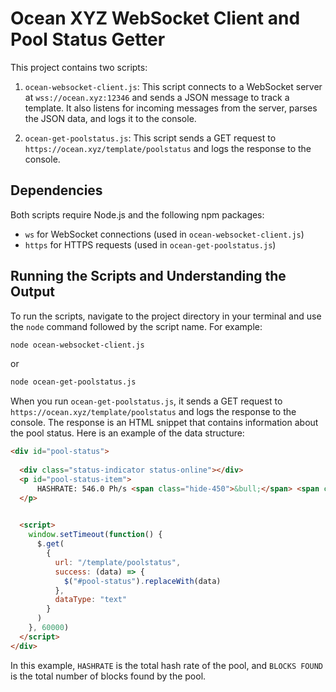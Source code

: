 # Ocean XYZ WebSocket Client and Pool Status Getter

This project contains two scripts:

1. `ocean-websocket-client.js`: This script connects to a WebSocket server at `wss://ocean.xyz:12346` and sends a JSON message to track a template. It also listens for incoming messages from the server, parses the JSON data, and logs it to the console.

2. `ocean-get-poolstatus.js`: This script sends a GET request to `https://ocean.xyz/template/poolstatus` and logs the response to the console.

## Dependencies

Both scripts require Node.js and the following npm packages:

- `ws` for WebSocket connections (used in `ocean-websocket-client.js`)
- `https` for HTTPS requests (used in `ocean-get-poolstatus.js`)

## Running the Scripts and Understanding the Output

To run the scripts, navigate to the project directory in your terminal and use the `node` command followed by the script name. For example:

```bash
node ocean-websocket-client.js
```

or

```bash
node ocean-get-poolstatus.js
```

When you run `ocean-get-poolstatus.js`, it sends a GET request to `https://ocean.xyz/template/poolstatus` and logs the response to the console. The response is an HTML snippet that contains information about the pool status. Here is an example of the data structure:

```html
<div id="pool-status">
  
  <div class="status-indicator status-online"></div>
  <p id="pool-status-item">
      HASHRATE: 546.0 Ph/s <span class="hide-450">&bull;</span> <span class="hide-450 pool-status-newline">BLOCKS FOUND: 11,633</span>
  </p>
  

  <script>
    window.setTimeout(function() {
      $.get(
        {
          url: "/template/poolstatus",
          success: (data) => {
            $("#pool-status").replaceWith(data)
          },
          dataType: "text"
        }
      )
    }, 60000)
  </script>
</div>
```

In this example, `HASHRATE` is the total hash rate of the pool, and `BLOCKS FOUND` is the total number of blocks found by the pool.
